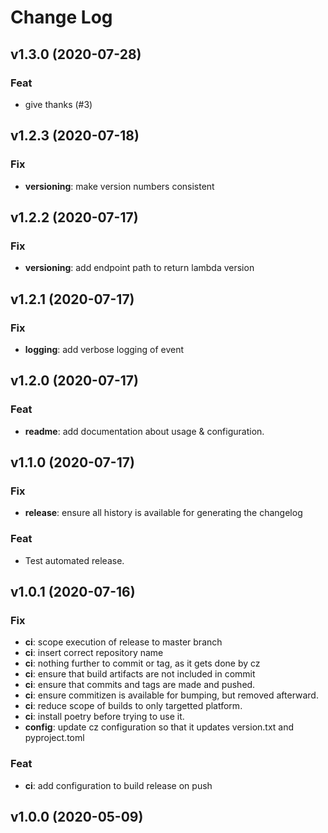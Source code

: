 # Change Log

## v1.3.0 (2020-07-28)

### Feat

- give thanks (#3)

## v1.2.3 (2020-07-18)

### Fix

- **versioning**: make version numbers consistent

## v1.2.2 (2020-07-17)

### Fix

- **versioning**: add endpoint path to return lambda version

## v1.2.1 (2020-07-17)

### Fix

- **logging**: add verbose logging of event

## v1.2.0 (2020-07-17)

### Feat

- **readme**: add documentation about usage & configuration.

## v1.1.0 (2020-07-17)

### Fix

- **release**: ensure all history is available for generating the changelog

### Feat

- Test automated release.

## v1.0.1 (2020-07-16)

### Fix

- **ci**: scope execution of release to master branch
- **ci**: insert correct repository name
- **ci**: nothing further to commit or tag, as it gets done by cz
- **ci**: ensure that build artifacts are not included in commit
- **ci**: ensure that commits and tags are made and pushed.
- **ci**: ensure commitizen is available for bumping, but removed afterward.
- **ci**: reduce scope of builds to only targetted platform.
- **ci**: install poetry before trying to use it.
- **config**: update cz configuration so that it updates version.txt and pyproject.toml

### Feat

- **ci**: add configuration to build release on push

## v1.0.0 (2020-05-09)
